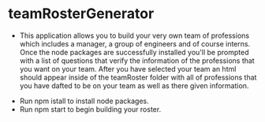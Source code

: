 # teamRosterGenerator

* This application allows you to build your very own team of professions
which includes a manager, a group of engineers and of course interns. Once the node packages are successfully installed you'll be prompted with a list of questions that verify the information of the professions that you want on your team. After you have selected your team an html should appear inside of the teamRoster folder with all of professions that you have dafted to be on your team as well as there given information.

- Run npm istall to install node packages.
- Run npm start to begin building your roster. 

